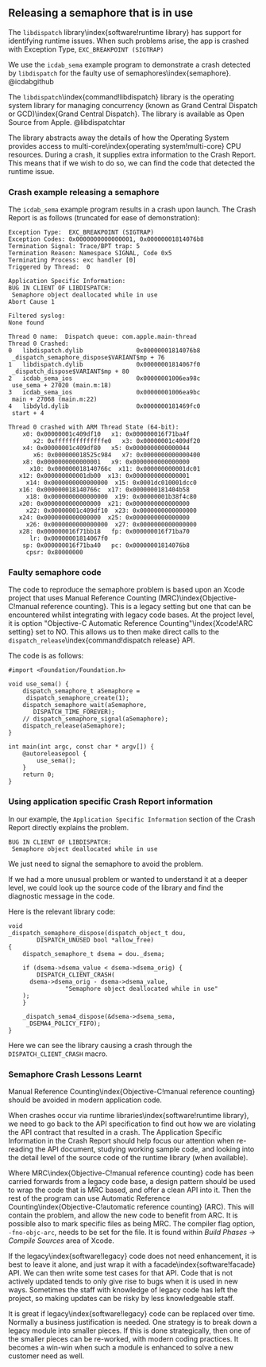 ## Releasing a semaphore that is in use

The `libdispatch` library\index{software!runtime library} has support for identifying runtime issues.
When such problems arise, the app is crashed with Exception Type, `EXC_BREAKPOINT (SIGTRAP)`

We use the `icdab_sema` example program to demonstrate a crash detected by `libdispatch` for the faulty use of semaphores\index{semaphore}. @icdabgithub

The `libdispatch`\index{command!libdispatch} library is the operating system library for managing concurrency (known as Grand Central Dispatch or GCD)\index{Grand Central Dispatch}.  The library is available as Open Source from Apple.  @libdispatchtar

The library abstracts away the details of how the Operating System provides access to multi-core\index{operating system!multi-core}  CPU resources.  During a crash, it supplies extra information to the Crash Report.  This means that if we wish to do so, we can find the code that detected the runtime issue.

### Crash example releasing a semaphore

The `icdab_sema` example program results in a crash upon launch.
The Crash Report is as follows (truncated for ease of demonstration):

```
Exception Type:  EXC_BREAKPOINT (SIGTRAP)
Exception Codes: 0x0000000000000001, 0x00000001814076b8
Termination Signal: Trace/BPT trap: 5
Termination Reason: Namespace SIGNAL, Code 0x5
Terminating Process: exc handler [0]
Triggered by Thread:  0

Application Specific Information:
BUG IN CLIENT OF LIBDISPATCH:
 Semaphore object deallocated while in use
Abort Cause 1

Filtered syslog:
None found

Thread 0 name:  Dispatch queue: com.apple.main-thread
Thread 0 Crashed:
0   libdispatch.dylib             	0x00000001814076b8
 _dispatch_semaphore_dispose$VARIANT$mp + 76
1   libdispatch.dylib             	0x00000001814067f0
 _dispatch_dispose$VARIANT$mp + 80
2   icdab_sema_ios                	0x00000001006ea98c
 use_sema + 27020 (main.m:18)
3   icdab_sema_ios                	0x00000001006ea9bc
 main + 27068 (main.m:22)
4   libdyld.dylib                 	0x0000000181469fc0
 start + 4

Thread 0 crashed with ARM Thread State (64-bit):
    x0: 0x00000001c409df10   x1: 0x000000016f71ba4f
       x2: 0xffffffffffffffe0   x3: 0x00000001c409df20
    x4: 0x00000001c409df80   x5: 0x0000000000000044
       x6: 0x000000018525c984   x7: 0x0000000000000400
    x8: 0x0000000000000001   x9: 0x0000000000000000
      x10: 0x000000018140766c  x11: 0x000000000001dc01
   x12: 0x000000000001db00  x13: 0x0000000000000001
     x14: 0x0000000000000000  x15: 0x0001dc010001dcc0
   x16: 0x000000018140766c  x17: 0x0000000181404b58
     x18: 0x0000000000000000  x19: 0x00000001b38f4c80
   x20: 0x0000000000000000  x21: 0x0000000000000000
     x22: 0x00000001c409df10  x23: 0x0000000000000000
   x24: 0x0000000000000000  x25: 0x0000000000000000
     x26: 0x0000000000000000  x27: 0x0000000000000000
   x28: 0x000000016f71bb18   fp: 0x000000016f71ba70
      lr: 0x00000001814067f0
    sp: 0x000000016f71ba40   pc: 0x00000001814076b8
     cpsr: 0x80000000
```

### Faulty semaphore code

The code to reproduce the semaphore problem is based upon an Xcode project that uses Manual Reference Counting (MRC)\index{Objective-C!manual reference counting}.  This is a legacy setting but one that can be encountered whilst integrating with legacy code bases.  At the project level, it is option "Objective-C Automatic Reference Counting"\index{Xcode!ARC setting} set to NO.  This allows us to then make direct calls to the `dispatch_release`\index{command!dispatch release} API.

The code is as follows:

```
#import <Foundation/Foundation.h>

void use_sema() {
    dispatch_semaphore_t aSemaphore =
     dispatch_semaphore_create(1);
    dispatch_semaphore_wait(aSemaphore,
       DISPATCH_TIME_FOREVER);
    // dispatch_semaphore_signal(aSemaphore);
    dispatch_release(aSemaphore);
}

int main(int argc, const char * argv[]) {
    @autoreleasepool {
        use_sema();
    }
    return 0;
}
```

### Using application specific Crash Report information

In our example, the `Application Specific Information` section of the Crash Report directly explains the problem.

```
BUG IN CLIENT OF LIBDISPATCH:
 Semaphore object deallocated while in use
```

We just need to signal the semaphore to avoid the problem.

If we had a more unusual problem or wanted to understand it at a deeper level, we could look up the source code of the library and find the diagnostic message in the code.

Here is the relevant library code:

```
void
_dispatch_semaphore_dispose(dispatch_object_t dou,
		DISPATCH_UNUSED bool *allow_free)
{
	dispatch_semaphore_t dsema = dou._dsema;

	if (dsema->dsema_value < dsema->dsema_orig) {
		DISPATCH_CLIENT_CRASH(
      dsema->dsema_orig - dsema->dsema_value,
				"Semaphore object deallocated while in use"
    );
	}

	_dispatch_sema4_dispose(&dsema->dsema_sema,
     _DSEMA4_POLICY_FIFO);
}
```

Here we can see the library causing a crash through the `DISPATCH_CLIENT_CRASH` macro.

### Semaphore Crash Lessons Learnt

Manual Reference Counting\index{Objective-C!manual reference counting} should be avoided in modern application code.

When crashes occur via runtime libraries\index{software!runtime library}, we need to go back to the API specification to find out how we are violating the API contract that resulted in a crash.  The Application Specific Information in the Crash Report should help focus our attention when re-reading the API document, studying working sample code, and looking into the detail level of the source code of the runtime library (when available).

Where MRC\index{Objective-C!manual reference counting} code has been carried forwards from a legacy code base, a design pattern should be used to wrap the code that is MRC based, and offer a clean API into it.  Then the rest of the program can use Automatic Reference Counting\index{Objective-C!automatic reference counting} (ARC).  This will contain the problem, and allow the new code to benefit from ARC.  It is possible also to mark specific files as being MRC.  The compiler flag option, `-fno-objc-arc`, needs to be set for the file.  It is found within _Build Phases -> Compile Sources_ area of Xcode.

If the legacy\index{software!legacy} code does not need enhancement, it is best to leave it alone, and just wrap it with a facade\index{software!facade} API. We can then write some test cases for that API.  Code that is not actively updated tends to only give rise to bugs when it is used in new ways.  Sometimes the staff with knowledge of legacy code has left the project, so making updates can be risky by less knowledgeable staff.

It is great if legacy\index{software!legacy} code can be replaced over time.  Normally a business justification is needed.  One strategy is to break down a legacy module into smaller pieces.  If this is done strategically, then one of the smaller pieces can be re-worked, with modern coding practices.  It becomes a win-win when such a module is enhanced to solve a new customer need as well.
